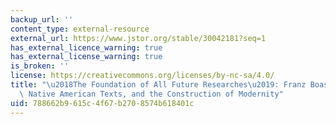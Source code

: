 ```yaml
---
backup_url: ''
content_type: external-resource
external_url: https://www.jstor.org/stable/30042181?seq=1
has_external_licence_warning: true
has_external_license_warning: true
is_broken: ''
license: https://creativecommons.org/licenses/by-nc-sa/4.0/
title: "\u2018The Foundation of All Future Researches\u2019: Franz Boas, George Hunt,\
  \ Native American Texts, and the Construction of Modernity"
uid: 788662b9-615c-4f67-b270-8574b618401c
---
```

